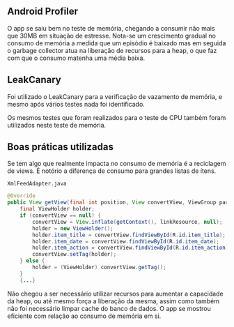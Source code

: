 ## Android Profiler

O app se saiu bem no teste de memória, chegando a consumir não mais que 30MB em situação de estresse. 
Nota-se um crescimento gradual no consumo de memória a medida que um episódio é baixado mas em seguida o garbage collector atua na liberação de recursos para a heap, o que faz com que o consumo matenha uma média baixa.

## LeakCanary

Foi utilizado o LeakCanary para a verificação de vazamento de memória, e mesmo após vários testes nada foi identificado.

Os mesmos testes que foram realizados para o teste de CPU também foram utilizados neste teste de memória.

## Boas práticas utilizadas

Se tem algo que realmente impacta no consumo de memória é a reciclagem de views. É notório a diferença de consumo para grandes listas de ítens.

`XmlFeedAdapter.java`

```java
@Override
public View getView(final int position, View convertView, ViewGroup parent) {
    final ViewHolder holder;
    if (convertView == null) {
        convertView = View.inflate(getContext(), linkResource, null);
        holder = new ViewHolder();
        holder.item_title = convertView.findViewById(R.id.item_title);
        holder.item_date = convertView.findViewById(R.id.item_date);
        holder.item_action = convertView.findViewById(R.id.item_action);
        convertView.setTag(holder);
    } else {
        holder = (ViewHolder) convertView.getTag();
    }
    {...}
```

Não chegou a ser necessário utilizar recursos para aumentar a capacidade da heap, ou até mesmo força a liberação da mesma, assim como também não foi necessário limpar cache do banco de dados. O app se mostrou eficiente com relação ao consumo de memória em si.